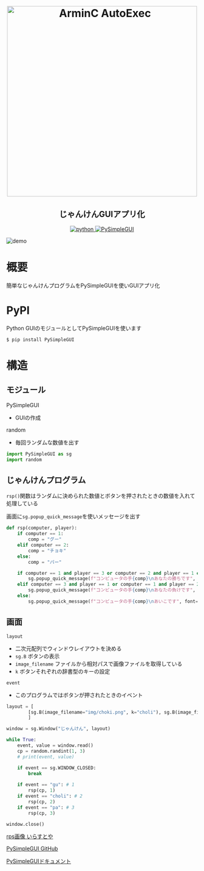 <h1 align = "center">
  <br>
  <a href="img" ><img src = "https://user-images.githubusercontent.com/69783019/119460348-8aa9ac00-bd79-11eb-8afc-cbcc0d26c1f0.png" width="500" alt = " ArminC AutoExec ">
  </a>
</h1>
<p align="center">
  <h2 align="center">じゃんけんGUIアプリ化</h2>
</p>
<p align="center">
  <a href="https://img.shields.io/badge/Python-v3.9.0-blue">
    <img src="https://img.shields.io/badge/Python-v3.9.0-blue"alt="python">
  </a>
  <a href="https://img.shields.io/badge/PySimpleGUI-4.39.1-blue">
    <img src="https://img.shields.io/badge/PySimpleGUI-4.39.1-blue"alt="PySimpleGUI">
  </a>

![demo](https://user-images.githubusercontent.com/69783019/119269282-d2252080-bc31-11eb-8815-c104de787a8b.gif)


# 概要
簡単なじゃんけんプログラムをPySimpleGUIを使いGUIアプリ化

# PyPI
Python GUIのモジュールとしてPySimpleGUIを使います

```pip
$ pip install PySimpleGUI
```

# 構造

## モジュール

PySimpleGUI
* GUIの作成

random
* 毎回ランダムな数値を出す

```python
import PySimpleGUI as sg
import random
```

## じゃんけんプログラム

`rsp()`関数はランダムに決められた数値とボタンを押されたときの数値を入れて処理している

画面に`sg.popup_quick_message`を使いメッセージを出す

```python
def rsp(computer, player):
    if computer == 1:
        comp = "グー"
    elif computer == 2:
        comp = "チョキ"
    else:
        comp = "パー"

    if computer == 1 and player == 3 or computer == 2 and player == 1 or computer == 3 and player == 2:
        sg.popup_quick_message(f"コンピュータの手{comp}\nあなたの勝ちです", font=(20), text_color='#ffff00')
    elif computer == 3 and player == 1 or computer == 1 and player == 2 or computer == 2 and player == 3:
        sg.popup_quick_message(f"コンピュータの手{comp}\nあなたの負けです", font=(20), text_color='#ff4500')
    else:
        sg.popup_quick_message(f"コンピュータの手{comp}\nあいこです", font=(20))
```

## 画面

`layout`
* 二次元配列でウィンドウレイアウトを決める
* `sg.B` ボタンの表示
* `image_filename` ファイルから相対パスで画像ファイルを取得している
* `k` ボタンそれぞれの辞書型のキーの設定

`event`
* このプログラムではボタンが押されたときのイベント


```python
layout = [
        [sg.B(image_filename="img/choki.png", k="choli"), sg.B(image_filename="img/rook.png", k="gu"), sg.B(image_filename="img/pa.png", k="pa")]
        ]

window = sg.Window("じゃんけん", layout)

while True:
    event, value = window.read()
    cp = random.randint(1, 3)
    # print(event, value)

    if event == sg.WINDOW_CLOSED:
        break
    
    if event == "gu": # 1
        rsp(cp, 1)
    if event == "choli": # 2
        rsp(cp, 2)
    if event == "pa": # 3
        rsp(cp, 3)

window.close()
```
  
[rps画像 いらすとや](https://www.irasutoya.com/2013/07/blog-post_5608.html)


[PySimpleGUI GitHub](https://github.com/PySimpleGUI)

[PySimpleGUIドキュメント](https://pysimplegui.readthedocs.io/en/latest/)
